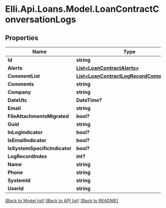 # Elli.Api.Loans.Model.LoanContractConversationLogs
## Properties

Name | Type | Description | Notes
------------ | ------------- | ------------- | -------------
**Id** | **string** |  | [optional] 
**Alerts** | [**List&lt;LoanContractAlerts&gt;**](LoanContractAlerts.md) |  | [optional] 
**CommentList** | [**List&lt;LoanContractLogRecordCommentList&gt;**](LoanContractLogRecordCommentList.md) |  | [optional] 
**Comments** | **string** |  | [optional] 
**Company** | **string** |  | [optional] 
**DateUtc** | **DateTime?** |  | [optional] 
**Email** | **string** |  | [optional] 
**FileAttachmentsMigrated** | **bool?** |  | [optional] 
**Guid** | **string** |  | [optional] 
**InLogIndicator** | **bool?** |  | [optional] 
**IsEmailIndicator** | **bool?** |  | [optional] 
**IsSystemSpecificIndicator** | **bool?** |  | [optional] 
**LogRecordIndex** | **int?** |  | [optional] 
**Name** | **string** |  | [optional] 
**Phone** | **string** |  | [optional] 
**SystemId** | **string** |  | [optional] 
**UserId** | **string** |  | [optional] 

[[Back to Model list]](../README.md#documentation-for-models) [[Back to API list]](../README.md#documentation-for-api-endpoints) [[Back to README]](../README.md)

